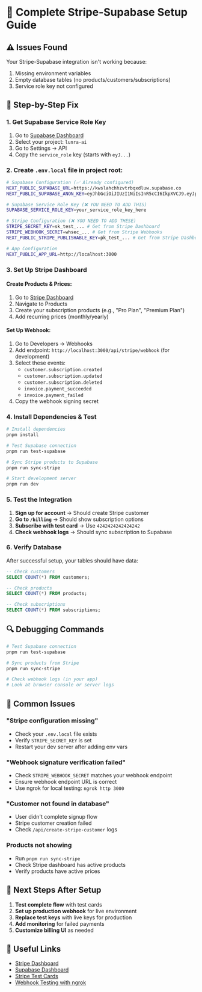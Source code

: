# 🚀 Complete Stripe-Supabase Setup Guide

## ⚠️ Issues Found
Your Stripe-Supabase integration isn't working because:
1. Missing environment variables 
2. Empty database tables (no products/customers/subscriptions)
3. Service role key not configured

## 🔧 Step-by-Step Fix

### 1. Get Supabase Service Role Key
1. Go to [Supabase Dashboard](https://supabase.com/dashboard)
2. Select your project: `lunra-ai`
3. Go to Settings → API
4. Copy the `service_role` key (starts with `eyJ...`)

### 2. Create `.env.local` file in project root:

```bash
# Supabase Configuration (✅ Already configured)
NEXT_PUBLIC_SUPABASE_URL=https://kwslahchhzvtrbqxdluw.supabase.co
NEXT_PUBLIC_SUPABASE_ANON_KEY=eyJhbGciOiJIUzI1NiIsInR5cCI6IkpXVCJ9.eyJpc3MiOiJzdXBhYmFzZSIsInJlZiI6Imt3c2xhaGNoaHp2dHJicXhkbHV3Iiwicm9sZSI6ImFub24iLCJpYXQiOjE3NDg5ODk1NTcsImV4cCI6MjA2NDU2NTU1N30._yuwQGfsEjmNn2yW1IDZwS1NCG7KKUKoem0N82X6FMk

# Supabase Service Role Key (❌ YOU NEED TO ADD THIS)
SUPABASE_SERVICE_ROLE_KEY=your_service_role_key_here

# Stripe Configuration (❌ YOU NEED TO ADD THESE)
STRIPE_SECRET_KEY=sk_test_... # Get from Stripe Dashboard
STRIPE_WEBHOOK_SECRET=whsec_... # Get from Stripe Webhooks
NEXT_PUBLIC_STRIPE_PUBLISHABLE_KEY=pk_test_... # Get from Stripe Dashboard

# App Configuration
NEXT_PUBLIC_APP_URL=http://localhost:3000
```

### 3. Set Up Stripe Dashboard

#### Create Products & Prices:
1. Go to [Stripe Dashboard](https://dashboard.stripe.com)
2. Navigate to Products
3. Create your subscription products (e.g., "Pro Plan", "Premium Plan")
4. Add recurring prices (monthly/yearly)

#### Set Up Webhook:
1. Go to Developers → Webhooks
2. Add endpoint: `http://localhost:3000/api/stripe/webhook` (for development)
3. Select these events:
   - `customer.subscription.created`
   - `customer.subscription.updated` 
   - `customer.subscription.deleted`
   - `invoice.payment_succeeded`
   - `invoice.payment_failed`
4. Copy the webhook signing secret

### 4. Install Dependencies & Test

```bash
# Install dependencies
pnpm install

# Test Supabase connection
pnpm run test-supabase

# Sync Stripe products to Supabase
pnpm run sync-stripe

# Start development server
pnpm run dev
```

### 5. Test the Integration

1. **Sign up for account** → Should create Stripe customer
2. **Go to `/billing`** → Should show subscription options
3. **Subscribe with test card** → Use `4242424242424242`
4. **Check webhook logs** → Should sync subscription to Supabase

### 6. Verify Database

After successful setup, your tables should have data:

```sql
-- Check customers
SELECT COUNT(*) FROM customers;

-- Check products  
SELECT COUNT(*) FROM products;

-- Check subscriptions
SELECT COUNT(*) FROM subscriptions;
```

## 🔍 Debugging Commands

```bash
# Test Supabase connection
pnpm run test-supabase

# Sync products from Stripe
pnpm run sync-stripe

# Check webhook logs (in your app)
# Look at browser console or server logs
```

## 🚨 Common Issues

### "Stripe configuration missing"
- Check your `.env.local` file exists
- Verify `STRIPE_SECRET_KEY` is set
- Restart your dev server after adding env vars

### "Webhook signature verification failed" 
- Check `STRIPE_WEBHOOK_SECRET` matches your webhook endpoint
- Ensure webhook endpoint URL is correct
- Use ngrok for local testing: `ngrok http 3000`

### "Customer not found in database"
- User didn't complete signup flow
- Stripe customer creation failed
- Check `/api/create-stripe-customer` logs

### Products not showing
- Run `pnpm run sync-stripe` 
- Check Stripe dashboard has active products
- Verify products have active prices

## 📱 Next Steps After Setup

1. **Test complete flow** with test cards
2. **Set up production webhook** for live environment  
3. **Replace test keys** with live keys for production
4. **Add monitoring** for failed payments
5. **Customize billing UI** as needed

## 🔗 Useful Links

- [Stripe Dashboard](https://dashboard.stripe.com)
- [Supabase Dashboard](https://supabase.com/dashboard)
- [Stripe Test Cards](https://stripe.com/docs/testing)
- [Webhook Testing with ngrok](https://ngrok.com/) 
